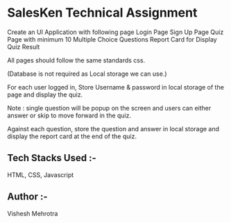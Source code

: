# SalesKen Technical Assignment

Create an UI Application with following page
Login Page
Sign Up Page
Quiz Page with minimum 10 Multiple Choice Questions
Report Card for Display Quiz Result

All pages should follow the same standards css.

(Database is not required as Local storage we can use.)

For each user logged in, Store Username & password in local storage of the page and display the quiz.

Note : single question will be popup on the screen and users can either answer or skip to move forward in the quiz.

Against each question, store the question and answer in local storage and display the report card at the end of the quiz.

## Tech Stacks Used :- 

HTML, CSS, Javascript

## Author :- 
 
 Vishesh Mehrotra
  


